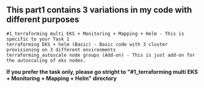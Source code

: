 ## This part1 contains 3 variations in my code with different purposes
```
#1_terraforming multi EKS + Monitoring + Mapping + Helm - This is specific to your Task 1
terraforming EKS + helm (Basic) - Basic code with 3 cluster provisioning on 3 different environments
terraforming_autoscale node groups (Add-on) - This is just add-on for the autoscaling of eks nodes.
```

**If you prefer the task only, please go stright to "#1_terraforming multi EKS + Monitoring + Mapping + Helm" directory**
